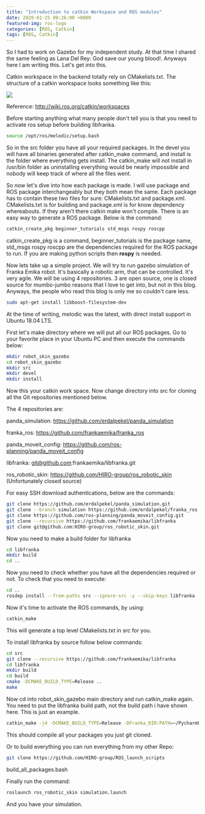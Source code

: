 ```yaml
---
title: "Introduction to catkin Workspace and ROS modules"
date: 2020-01-25 00:26:00 +0800
featured-img: ros-logo
categories: [ROS, Catkin]
tags: [ROS, Catkin]
---
```


So I had to work on Gazebo for my independent study. At that time I shared the same feeling as Lana Del Rey: God save our young blood!. Anyways here I am writing this. Let's get into this.

Catkin workspace in the backend totally rely on CMakelists.txt. The structure of a catkin workspace looks something like this:

![](catkin_workspace.png)

Reference: http://wiki.ros.org/catkin/workspaces

Before starting anything what many people don't tell you is that you need to activate ros setup before building libfranka.

```bash
source /opt/ros/melodic/setup.bash
```

So in the src folder you have all your required packages. In the devel you will have all binaries generated after catkin_make command, and install is the folder where everything gets install. The catkin_make will not install in /usr/bin folder as uninstalling everything would be nearly impossible and nobody will keep track of where all the files went. 

So now let's dive into how each package is made. I will use package and ROS package interchangeably but they both mean the same. Each package has to contain these two files for sure: CMakelists.txt and package.xml. CMakelists.txt is for building and package.xml is for know dependency whereabouts. If they aren't there catkin make won't compile. There is an easy way to generate a ROS package. Below is the command:

```bash
catkin_create_pkg beginner_tutorials std_msgs rospy roscpp
```

catkin_create_pkg is a command, beginner_tutorials is the package name, std_msgs rospy roscpp are the dependencies required for the ROS package to run. If you are making python scripts then **rospy** is needed.

Now lets take up a simple project. We will try to run gazebo simulation of Franka Emika robot. It's basically a robotic arm, that can be controlled. It's very agile. We will be using 4 repositories. 3 are open source, one is closed source for mumbo-jumbo reasons that I love to get into, but not in this blog. Anyways, the people who read this blog is only me so couldn't care less.

```bash
sudo apt-get install libboost-filesystem-dev
```

At the time of writing, melodic was the latest, with direct install support in Ubuntu 18.04 LTS.

First let's make directory where we will put all our ROS packages. Go to your favorite place in your Ubuntu PC and then execute the commands below:

```bash
mkdir robot_skin_gazebo
cd robot_skin_gazebo
mkdir src
mkdir devel
mkdir install
```

Now this your catkin work space. Now change directory into src for cloning all the Git repositories mentioned below.

The 4 repositories are:

panda_simulation: https://github.com/erdalpekel/panda_simulation

franka_ros: https://github.com/frankaemika/franka_ros

panda_moveit_config: https://github.com/ros-planning/panda_moveit_config

libfranka: git@github.com:frankaemika/libfranka.git

ros_robotic_skin: https://github.com/HIRO-group/ros_robotic_skin (Unfortunately closed source)

For easy SSH download authentications, below are the commands:

```bash
git clone https://github.com/erdalpekel/panda_simulation.git
git clone --branch simulation https://github.com/erdalpekel/franka_ros.git
git clone https://github.com/ros-planning/panda_moveit_config.git
git clone --recursive https://github.com/frankaemika/libfranka
git clone git@github.com:HIRO-group/ros_robotic_skin.git
```

Now you need to make a build folder for libfranka

```bash
cd libfranka
mkdir build
cd ..
```



Now you need to check whether you have all the dependencies required or not. To check that you need to execute:

```bash
cd ..
rosdep install --from-paths src --ignore-src -y --skip-keys libfranka
```

Now it's time to activate the ROS commands, by using:

```bash
catkin_make
```

This will generate a top level CMakelists.txt in src for you.

To install libfranka by source follow below commands:

```bash
cd src
git clone --recursive https://github.com/frankaemika/libfranka
cd libfranka
mkdir build
cd build
cmake -DCMAKE_BUILD_TYPE=Release ..
make
```



Now cd into robot_skin_gazebo main directory and run catkin_make again. You need to put the libfranka build path, not the build path i have shown here. This is just an example.

```bash
catkin_make -j4 -DCMAKE_BUILD_TYPE=Release -DFranka_DIR:PATH=~/PycharmProjects/robot_skin_gazebo/src/libfranka/build
```

This should compile all your packages you just git cloned. 



Or to build everything you can run everything from my other Repo:

```bash
git clone https://github.com/HIRO-group/ROS_launch_scripts
```

build_all_packages.bash

Finally run the command:

```bash
roslaunch ros_robotic_skin simulation.launch
```

And you have your simulation.